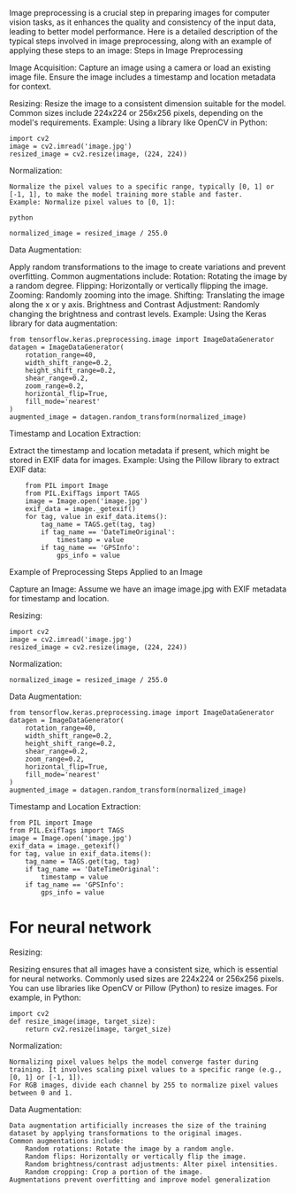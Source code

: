 Image preprocessing is a crucial step in preparing images for computer vision tasks, as it enhances the quality and consistency of the input data, leading to better model performance. Here is a detailed description of the typical steps involved in image preprocessing, along with an example of applying these steps to an image:
Steps in Image Preprocessing

  Image Acquisition:
        Capture an image using a camera or load an existing image file. Ensure the image includes a timestamp and location metadata for context.

  Resizing:
        Resize the image to a consistent dimension suitable for the model. Common sizes include 224x224 or 256x256 pixels, depending on the model's requirements.
        Example: Using a library like OpenCV in Python:


    import cv2
    image = cv2.imread('image.jpg')
    resized_image = cv2.resize(image, (224, 224))

Normalization:

    Normalize the pixel values to a specific range, typically [0, 1] or [-1, 1], to make the model training more stable and faster.
    Example: Normalize pixel values to [0, 1]:

    python

    normalized_image = resized_image / 255.0

Data Augmentation:

  Apply random transformations to the image to create variations and prevent overfitting. Common augmentations include:
        Rotation: Rotating the image by a random degree.
        Flipping: Horizontally or vertically flipping the image.
        Zooming: Randomly zooming into the image.
        Shifting: Translating the image along the x or y axis.
        Brightness and Contrast Adjustment: Randomly changing the brightness and contrast levels.
    Example: Using the Keras library for data augmentation:


    from tensorflow.keras.preprocessing.image import ImageDataGenerator
    datagen = ImageDataGenerator(
        rotation_range=40,
        width_shift_range=0.2,
        height_shift_range=0.2,
        shear_range=0.2,
        zoom_range=0.2,
        horizontal_flip=True,
        fill_mode='nearest'
    )
    augmented_image = datagen.random_transform(normalized_image)

Timestamp and Location Extraction:

  Extract the timestamp and location metadata if present, which might be stored in EXIF data for images.
    Example: Using the Pillow library to extract EXIF data:


        from PIL import Image
        from PIL.ExifTags import TAGS
        image = Image.open('image.jpg')
        exif_data = image._getexif()
        for tag, value in exif_data.items():
            tag_name = TAGS.get(tag, tag)
            if tag_name == 'DateTimeOriginal':
                timestamp = value
            if tag_name == 'GPSInfo':
                gps_info = value

Example of Preprocessing Steps Applied to an Image

  Capture an Image: Assume we have an image image.jpg with EXIF metadata for timestamp and location.

  Resizing:

    import cv2
    image = cv2.imread('image.jpg')
    resized_image = cv2.resize(image, (224, 224))

Normalization:

    normalized_image = resized_image / 255.0

Data Augmentation:

    from tensorflow.keras.preprocessing.image import ImageDataGenerator
    datagen = ImageDataGenerator(
        rotation_range=40,
        width_shift_range=0.2,
        height_shift_range=0.2,
        shear_range=0.2,
        zoom_range=0.2,
        horizontal_flip=True,
        fill_mode='nearest'
    )
    augmented_image = datagen.random_transform(normalized_image)

Timestamp and Location Extraction:

    from PIL import Image
    from PIL.ExifTags import TAGS
    image = Image.open('image.jpg')
    exif_data = image._getexif()
    for tag, value in exif_data.items():
        tag_name = TAGS.get(tag, tag)
        if tag_name == 'DateTimeOriginal':
            timestamp = value
        if tag_name == 'GPSInfo':
            gps_info = value


# For neural network



Resizing:

  Resizing ensures that all images have a consistent size, which is essential for neural networks. Commonly used sizes are 224x224 or 256x256 pixels.
    You can use libraries like OpenCV or Pillow (Python) to resize images. For example, in Python:

    import cv2
    def resize_image(image, target_size):
        return cv2.resize(image, target_size)

Normalization:

    Normalizing pixel values helps the model converge faster during training. It involves scaling pixel values to a specific range (e.g., [0, 1] or [-1, 1]).
    For RGB images, divide each channel by 255 to normalize pixel values between 0 and 1.

Data Augmentation:

    Data augmentation artificially increases the size of the training dataset by applying transformations to the original images.
    Common augmentations include:
        Random rotations: Rotate the image by a random angle.
        Random flips: Horizontally or vertically flip the image.
        Random brightness/contrast adjustments: Alter pixel intensities.
        Random cropping: Crop a portion of the image.
    Augmentations prevent overfitting and improve model generalization
